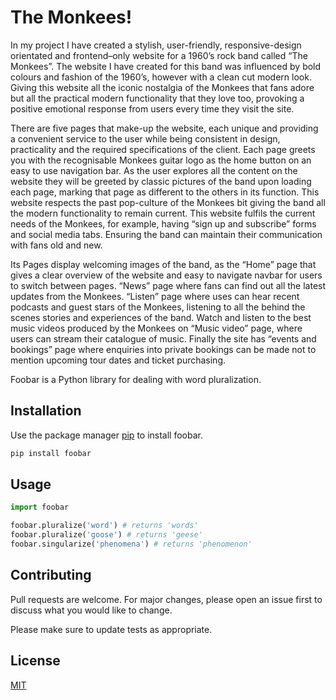 # The Monkees!
In my project I have created a stylish, user-friendly, responsive-design orientated and frontend–only website for a 1960’s rock band called “The Monkees”. 
The website I have created for this band was influenced by bold colours and fashion of the 1960’s, however with a clean cut modern look. Giving this website all the iconic nostalgia of the Monkees that fans adore but all the practical modern functionality that they love too, provoking a positive emotional response from users every time they visit the site.    

There are five pages that make-up the website, each unique and providing a convenient service to the user while being consistent in design, practicality and the required specifications of the client. 
Each page greets you with the recognisable Monkees guitar logo as the home button on an easy to use navigation bar. As the user explores all the content on the website they will be greeted by classic pictures of the band upon loading each page, marking that page as different to the others in its function.  This website respects the past pop-culture of the Monkees bit giving the band all the modern functionality to remain current. This website fulfils the current needs of the Monkees, for example, having “sign up and subscribe” forms and social media tabs. Ensuring the band can maintain their communication with fans old and new. 

Its Pages display welcoming images of the band, as the “Home” page that gives a clear overview of the website and easy to navigate navbar for users to switch between pages. “News” page where fans can find out all the latest updates from the Monkees. “Listen” page where uses can hear recent podcasts and guest stars of the Monkees, listening to all the behind the scenes stories and experiences of the band. Watch and listen to the best music videos produced by the Monkees on “Music video” page, where users can stream their catalogue of music. Finally the site has “events and bookings” page where enquiries into private bookings can be made not to mention upcoming tour dates and ticket purchasing. 

Foobar is a Python library for dealing with word pluralization.

## Installation

Use the package manager [pip](https://pip.pypa.io/en/stable/) to install foobar.

```bash
pip install foobar
```

## Usage

```python
import foobar

foobar.pluralize('word') # returns 'words'
foobar.pluralize('goose') # returns 'geese'
foobar.singularize('phenomena') # returns 'phenomenon'
```

## Contributing
Pull requests are welcome. For major changes, please open an issue first to discuss what you would like to change.

Please make sure to update tests as appropriate.

## License
[MIT](https://choosealicense.com/licenses/mit/)